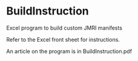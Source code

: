 # BuildInstruction
Excel program to build custom JMRI manifests

Refer to the Excel front sheet for instructions.

An article on the program is in BuildInstruction.pdf
